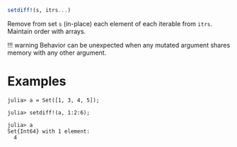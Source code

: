```julia
setdiff!(s, itrs...)
```

Remove from set `s` (in-place) each element of each iterable from `itrs`. Maintain order with arrays.

!!! warning
    Behavior can be unexpected when any mutated argument shares memory with any other argument.


# Examples

```jldoctest
julia> a = Set([1, 3, 4, 5]);

julia> setdiff!(a, 1:2:6);

julia> a
Set{Int64} with 1 element:
  4
```
